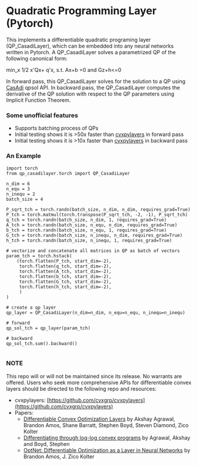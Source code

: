 # Quadratic Programming Layer (Pytorch)

This implements a differentiable quadratic programing layer (QP_CasadiLayer),
which can be embedded into any neural networks written in Pytorch.
A QP_CasadiLayer solves a parametrized QP of the following
canonical form:

min_x 1/2 x'Qx+ q'x, s.t. Ax+b =0 and Gz+h<=0

In forward pass, this QP_CasadiLayer solves for the solution to a QP  using [CasAdi](https://web.casadi.org/docs/) 
qpsol API. In  backward pass, the QP_CasadiLayer computes the derivative of the QP solution 
with respect to the QP parameters using Implicit Function Theorem.

### Some unofficial features

- Supports batching process of QPs
- Initial testing shows it is >50x faster than [cvxpylayers](https://github.com/cvxgrp/cvxpylayers) in forward pass
- Initial testing shows it is >10x faster than [cvxpylayers](https://github.com/cvxgrp/cvxpylayers) in backward pass


### An Example

```
import torch
from qp_casadilayer.torch import QP_CasadiLayer

n_dim = 6
n_equ = 3
n_inequ = 2
batch_size = 4

P_sqrt_tch = torch.randn(batch_size, n_dim, n_dim, requires_grad=True)
P_tch = torch.matmul(torch.transpose(P_sqrt_tch, -2, -1), P_sqrt_tch)
q_tch = torch.randn(batch_size, n_dim, 1, requires_grad=True)
A_tch = torch.randn(batch_size, n_equ, n_dim, requires_grad=True)
b_tch = torch.randn(batch_size, n_equ, 1, requires_grad=True)
G_tch = torch.randn(batch_size, n_inequ, n_dim, requires_grad=True)
h_tch = torch.randn(batch_size, n_inequ, 1, requires_grad=True)

# vectorize and concatenate all matrices in QP as batch of vectors
param_tch = torch.hstack(
    (torch.flatten(P_tch, start_dim=-2),
     torch.flatten(q_tch, start_dim=-2),
     torch.flatten(A_tch, start_dim=-2),
     torch.flatten(b_tch, start_dim=-2),
     torch.flatten(G_tch, start_dim=-2),
     torch.flatten(h_tch, start_dim=-2),
     )
)

# create a qp layer
qp_layer = QP_CasadiLayer(n_dim=n_dim, n_equ=n_equ, n_inequ=n_inequ)

# forward
qp_sol_tch = qp_layer(param_tch)

# backward
qp_sol_tch.sum().backward()


```

### NOTE
This repo will or will not be maintained since its release. No warrants are offered. 
 Users who seek more comprehensive APIs for differentiable convex layers should be directed to 
the following repo and resources:

- cvxpylayers: [https://github.com/cvxgrp/cvxpylayers](https://github.com/cvxgrp/cvxpylayers)
- Papers: 
  - [Differentiable Convex Optimization Layers](https://arxiv.org/abs/1910.12430) by Akshay Agrawal, Brandon Amos, Shane Barratt, Stephen Boyd, Steven Diamond, Zico Kolter
  - [Differentiating through log-log convex programs](https://web.stanford.edu/~boyd/papers/pdf/diff_llcvx.pdf) by Agrawal, Akshay and Boyd, Stephen
  - [OptNet: Differentiable Optimization as a Layer in Neural Networks](https://arxiv.org/abs/1703.00443) by Brandon Amos, J. Zico Kolter

